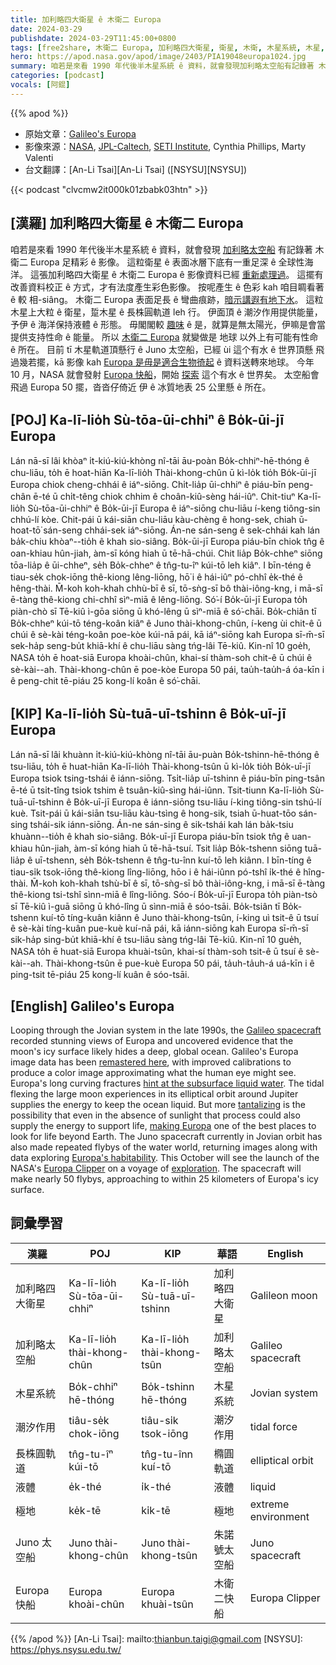```yaml
---
title: 加利略四大衛星 ê 木衛二 Europa
date: 2024-03-29
publishdate: 2024-03-29T11:45:00+0800
tags: [free2share, 木衛二 Europa, 加利略四大衛星, 衛星, 木衛, 木星系統, 木星, 加利略太空船, 潮汐力, 長株圓, 長株圓軌道, 潮汐作用, Juno 太空船, Europa 快船]
hero: https://apod.nasa.gov/apod/image/2403/PIA19048europa1024.jpg
summary: 咱若是來看 1990 年代後半木星系統 ê 資料，就會發現加利略太空船有記錄著 木衛二 Europa 足精彩 ê 影像。
categories: [podcast]
vocals: [阿錕]
---
```


{{% apod %}}

- 原始文章：[Galileo's Europa](https://apod.nasa.gov/apod/ap240329.html)
- 影像來源：[NASA](https://www.nasa.gov/), [JPL-Caltech](http://www.jpl.nasa.gov/), [SETI Institute](http://www.seti.org), Cynthia Phillips, Marty Valenti
- 台文翻譯：[An-Li Tsai][An-Li Tsai] ([NSYSU][NSYSU])

{{< podcast "clvcmw2it000k01zbabk03htn" >}}

## [漢羅] 加利略四大衛星 ê 木衛二 Europa
咱若是來看 1990 年代後半木星系統 ê 資料，就會發現 [加利略太空船][Galileo spacecraft] 有記錄著 木衛二 Europa 足精彩 ê 影像。
這粒衛星 ê 表面冰層下底有一重足深 ê 全球性海洋。
這張加利略四大衛星 ê 木衛二 Europa ê 影像資料已經 [重新處理過][remastered here]。
這擺有改善資料校正 ê 方式，才有法度產生彩色影像。
按呢產生 ê 色彩 kah 咱目睭看著 ê 較 相-siâng。
木衛二 Europa 表面足長 ê 彎曲痕跡，[暗示講遐有地下水][hint at the subsurface liquid water]。
這粒木星上大粒 ê 衛星，踅木星 ê 長株圓軌道 leh 行。
伊面頂 ê 潮汐作用提供能量，予伊 ê 海洋保持液體 ê 形態。
毋閣閣較 [趣味][tantalizing] ê 是，就算是無太陽光，伊嘛是會當提供支持性命 ê 能量。
所以 [木衛二 Europa][making Europa] 就變做是 地球 以外上有可能有性命 ê 所在。
目前 tī 木星軌道頂懸行 ê Juno 太空船，已經 ùi 這个有水 ê 世界頂懸 飛過幾若擺，kā 影像 kah [Europa 是毋是適合生物徛起][Europa's habitability] ê 資料送轉來地球。
今年 10 月，NASA 就會發射 [Europa 快船][Europa Clipper]，開始 [探索][exploration] 這个有水 ê 世界矣。
太空船會飛過 Europa 50 擺，沓沓仔倚近 伊 ê 冰質地表 25 公里懸 ê 所在。


## [POJ] Ka-lī-lio̍h Sù-tōa-ūi-chhiⁿ ê Bo̍k-ūi-jī Europa
Lán nā-sī lâi khòaⁿ i̍t-kiú-kiú-khòng nî-tāi āu-poàn Bo̍k-chhiⁿ-hē-thóng ê chu-liāu, to̍h ē hoat-hiān Ka-lī-lio̍h Thài-khong-chûn ū kì-lo̍k tio̍h Bo̍k-ūi-jī Europa chiok cheng-chhái ê iáⁿ-siōng.
Chi̍t-lia̍p ūi-chhiⁿ ê piáu-bīn peng-chân ē-té ū chi̍t-têng chiok chhim ê choân-kiû-sèng hái-iûⁿ.
Chit-tiuⁿ Ka-lī-lio̍h Sù-tōa-ūi-chhiⁿ ê Bo̍k-ūi-jī Europa ê iáⁿ-siōng chu-liāu í-keng tiông-sin chhú-lí kòe.
Chit-pái ū kái-siān chu-liāu kàu-chèng ê hong-sek, chiah ū-hoat-tō͘ sán-seng chhái-sek iáⁿ-siōng.
Án-ne sán-seng ê sek-chhái kah lán ba̍k-chiu khòaⁿ--tio̍h ê khah sio-siâng.
Bo̍k-ūi-jī Europa piáu-bīn chiok tn̂g ê oan-khiau hûn-jiah, àm-sī kóng hiah ū tē-hā-chúi.
Chit lia̍p Bo̍k-chheⁿ siōng tōa-lia̍p ê ūi-chheⁿ, se̍h Bo̍k-chheⁿ ê tn̂g-tu-îⁿ kúi-tō leh kiâⁿ.
I bīn-téng ê tiau-se̍k chok-iōng thê-kiong lêng-liōng, hō͘ i ê hái-iûⁿ pó-chhî e̍k-thé ê hêng-thài.
M̄-koh koh-khah chhù-bī ê sī, tō-sǹg-sī bô thài-iông-kng, i mā-sī ē-tàng thê-kiong chi-chhî sìⁿ-miā ê lêng-liōng.
Só͘-í Bo̍k-ūi-jī Europa to̍h piàn-chò sī Tē-kiû ì-gōa siōng ū khó-lêng ū sìⁿ-miā ê só͘-chāi.
Bo̍k-chiân tī Bo̍k-chheⁿ kúi-tō téng-koân kiâⁿ ê Juno thài-khong-chûn, í-keng ùi chit-ê ū chúi ê sè-kài téng-koân poe-kòe kúi-nā pái, kā iáⁿ-siōng kah Europa sī-m̄-sī sek-ha̍p seng-bu̍t khiā-khí ê chu-liāu sàng tńg-lâi Tē-kiû.
Kin-nî 10 goe̍h, NASA to̍h ē hoat-siā Europa khoài-chûn, khai-sí thàm-soh chit-ê ū chúi ê sè-kài--ah.
Thài-khong-chûn ē poe-kòe Europa 50 pái, tau̍h-tau̍h-á óa-kīn i ê peng-chit tē-piáu 25 kong-lí koân ê só͘-chāi.

## [KIP] Ka-lī-lio̍h Sù-tuā-uī-tshinn ê Bo̍k-uī-jī Europa
Lán nā-sī lâi khuànn i̍t-kiú-kiú-khòng nî-tāi āu-puàn Bo̍k-tshinn-hē-thóng ê tsu-liāu, to̍h ē huat-hiān Ka-lī-lio̍h Thài-khong-tsûn ū kì-lo̍k tio̍h Bo̍k-uī-jī Europa tsiok tsing-tshái ê iánn-siōng.
Tsi̍t-lia̍p uī-tshinn ê piáu-bīn ping-tsân ē-té ū tsi̍t-tîng tsiok tshim ê tsuân-kiû-sìng hái-iûnn.
Tsit-tiunn Ka-lī-lio̍h Sù-tuā-uī-tshinn ê Bo̍k-uī-jī Europa ê iánn-siōng tsu-liāu í-king tiông-sin tshú-lí kuè.
Tsit-pái ū kái-siān tsu-liāu kàu-tsìng ê hong-sik, tsiah ū-huat-tōo sán-sing tshái-sik iánn-siōng.
Án-ne sán-sing ê sik-tshái kah lán ba̍k-tsiu khuànn--tio̍h ê khah sio-siâng.
Bo̍k-uī-jī Europa piáu-bīn tsiok tn̂g ê uan-khiau hûn-jiah, àm-sī kóng hiah ū tē-hā-tsuí.
Tsit lia̍p Bo̍k-tshenn siōng tuā-lia̍p ê uī-tshenn, se̍h Bo̍k-tshenn ê tn̂g-tu-înn kuí-tō leh kiânn.
I bīn-tíng ê tiau-si̍k tsok-iōng thê-kiong lîng-liōng, hōo i ê hái-iûnn pó-tshî i̍k-thé ê hîng-thài.
M̄-koh koh-khah tshù-bī ê sī, tō-sǹg-sī bô thài-iông-kng, i mā-sī ē-tàng thê-kiong tsi-tshî sìnn-miā ê lîng-liōng.
Sóo-í Bo̍k-uī-jī Europa to̍h piàn-tsò sī Tē-kiû ì-guā siōng ū khó-lîng ū sìnn-miā ê sóo-tsāi.
Bo̍k-tsiân tī Bo̍k-tshenn kuí-tō tíng-kuân kiânn ê Juno thài-khong-tsûn, í-king uì tsit-ê ū tsuí ê sè-kài tíng-kuân pue-kuè kuí-nā pái, kā iánn-siōng kah Europa sī-m̄-sī sik-ha̍p sing-bu̍t khiā-khí ê tsu-liāu sàng tńg-lâi Tē-kiû.
Kin-nî 10 gue̍h, NASA to̍h ē huat-siā Europa khuài-tsûn, khai-sí thàm-soh tsit-ê ū tsuí ê sè-kài--ah.
Thài-khong-tsûn ē pue-kuè Europa 50 pái, ta̍uh-ta̍uh-á uá-kīn i ê ping-tsit tē-piáu 25 kong-lí kuân ê sóo-tsāi.

## [English] Galileo's Europa
Looping through the Jovian system in the late 1990s, the [Galileo spacecraft][Galileo spacecraft] recorded stunning views of Europa and uncovered evidence that the moon's icy surface likely hides a deep, global ocean.
Galileo's Europa image data has been [remastered here][remastered here], with improved calibrations to produce a color image approximating what the human eye might see.
Europa's long curving fractures [hint at the subsurface liquid water][hint at the subsurface liquid water].
The tidal flexing the large moon experiences in its elliptical orbit around Jupiter supplies the energy to keep the ocean liquid.
But more [tantalizing][tantalizing] is the possibility that even in the absence of sunlight that process could also supply the energy to support life, [making Europa][making Europa] one of the best places to look for life beyond Earth.
The Juno spacecraft currently in Jovian orbit has also made repeated flybys of the water world, returning images along with data exploring [Europa's habitability][Europa's habitability].
This October will see the launch of the NASA's [Europa Clipper][Europa Clipper] on a voyage of [exploration][exploration].
The spacecraft will make nearly 50 flybys, approaching to within 25 kilometers of Europa's icy surface.

## 詞彙學習

|漢羅|POJ|KIP|華語|English|
|-|-|-|-|-|
|加利略四大衛星|Ka-lī-lio̍h Sù-tōa-ūi-chhiⁿ|Ka-lī-lio̍h Sù-tuā-uī-tshinn|加利略四大衛星|Galileon moon|
|加利略太空船|Ka-lī-lio̍h thài-khong-chûn|Ka-lī-lio̍h thài-khong-tsûn|加利略太空船|Galileo spacecraft|
|木星系統|Bo̍k-chhiⁿ hē-thóng|Bo̍k-tshinn hē-thóng|木星系統|Jovian system|
|潮汐作用|tiâu-se̍k chok-iōng|tiâu-si̍k tsok-iōng|潮汐作用|tidal force|
|長株圓軌道|tn̂g-tu-îⁿ kúi-tō|tn̂g-tu-înn kuí-tō|橢圓軌道|elliptical orbit|
|液體|e̍k-thé|i̍k-thé|液體|liquid|
|極地|ke̍k-tē|ki̍k-tē|極地|extreme environment|
|Juno 太空船|Juno thài-khong-chûn|Juno thài-khong-tsûn|朱諾號太空船|Juno spacecraft|
|Europa 快船|Europa khoài-chûn|Europa khuài-tsûn|木衛二快船|Europa Clipper|

{{% /apod %}}
[An-Li Tsai]: mailto:thianbun.taigi@gmail.com
[NSYSU]: https://phys.nsysu.edu.tw/

[copyright]: https://apod.nasa.gov/apod/fap/lib/about_apod.html#srapply
[License]: https://creativecommons.org/licenses/by/3.0/

[Galileo spacecraft]:https://solarsystem.nasa.gov/galileo/
[remastered here]:https://photojournal.jpl.nasa.gov/catalog/?IDNumber=PIA19048
[hint at the subsurface liquid water]:https://www.nasa.gov/feature/goddard/2019/nasa-scientists-confirm-water-vapor-on-europa
[tantalizing]:https://apod.nasa.gov/apod/ap140919.html
[making Europa]:https://apod.nasa.gov/apod/ap160401.html
[Europa's habitability]:https://www.nasa.gov/missions/juno/nasas-juno-mission-measures-oxygen-production-at-europa/
[Europa Clipper]:https://europa.nasa.gov/
[exploration]:https://www.youtube.com/watch?v=EgWbeDNPD6o
